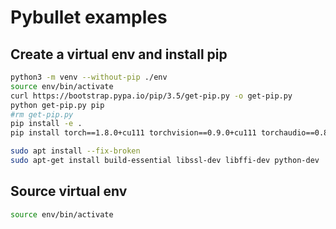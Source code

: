 # Pybullet examples

## Create a virtual env and install pip
```bash
python3 -m venv --without-pip ./env
source env/bin/activate
curl https://bootstrap.pypa.io/pip/3.5/get-pip.py -o get-pip.py
python get-pip.py pip
#rm get-pip.py
pip install -e .
pip install torch==1.8.0+cu111 torchvision==0.9.0+cu111 torchaudio==0.8.0 -f https://download.pytorch.org/whl/torch_stable.html

sudo apt install --fix-broken 
sudo apt-get install build-essential libssl-dev libffi-dev python-dev
```

## Source virtual env
```bash
source env/bin/activate
```